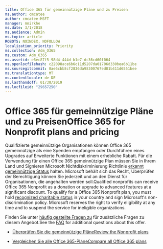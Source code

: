 ```yaml
---
title: Office 365 für gemeinnützige Pläne und zu Preisen
ms.author: cmcatee
author: cmcatee-MSFT
manager: mnirkhe
ms.date: 3/1/2018
ms.audience: Admin
ms.topic: article
ROBOTS: NOINDEX, NOFOLLOW
localization_priority: Priority
ms.collection: Adm_O365
ms.custom: Adm_O365
ms.assetid: e6ec87f5-98d4-444d-b1e7-dc36cd60f064
ms.openlocfilehash: c22098ace6b6c11d5207da01706d330bea6b11be
ms.sourcegitcommit: 0ae6cbb8cf2836da98300767ed81b411d6551bee
ms.translationtype: MT
ms.contentlocale: de-DE
ms.lasthandoff: 01/30/2019
ms.locfileid: "29657250"
---
```

# <a name="office-365-for-nonprofit-plans-and-pricing"></a><span data-ttu-id="1e81a-102">Office 365 für gemeinnützige Pläne und zu Preisen</span><span class="sxs-lookup"><span data-stu-id="1e81a-102">Office 365 for Nonprofit plans and pricing</span></span>

<span data-ttu-id="1e81a-p101">Qualifizierte gemeinnützige Organisationen können Office 365 gemeinnützige als eine Spenden empfangen oder Durchführen eines Upgrades auf Erweiterte Funktionen mit einem erhebliche Rabatt. Für die Verwendung für einen Office 365 gemeinnützige Plan müssen Sie in Ihrem Land und Signieren Microsoft Nichtdiskriminierung Richtlinie [erkannt gemeinnützige Status](https://go.microsoft.com/fwlink/p/?LinkID=330253) halten. Microsoft behält sich das Recht, Überprüfen der Berechtigung können Sie jederzeit und an den Dienst für Organisationen, die angehalten werden soll.</span><span class="sxs-lookup"><span data-stu-id="1e81a-p101">Qualified nonprofits can receive Office 365 Nonprofit as a donation or upgrade to advanced features at a significant discount. To qualify for a Office 365 Nonprofit plan, you must hold [recognized charitable status](https://go.microsoft.com/fwlink/p/?LinkID=330253) in your country and sign Microsoft's non-discrimination policy. Microsoft reserves the right to verify eligibility at any time and to suspend the service for ineligible organizations.</span></span> 
  
<span data-ttu-id="1e81a-106">Finden Sie unter [häufig gestellte Fragen zu](https://products.office.com/nonprofit/office-365-nonprofit) für zusätzliche Fragen zu diesem Angebot.</span><span class="sxs-lookup"><span data-stu-id="1e81a-106">See the [FAQ](https://products.office.com/nonprofit/office-365-nonprofit) for additional questions about this offer.</span></span> 
  
- [<span data-ttu-id="1e81a-107">Überprüfen Sie die gemeinnützige Pläne</span><span class="sxs-lookup"><span data-stu-id="1e81a-107">Review the Nonprofit plans</span></span>](https://products.office.com/nonprofit/office-365-nonprofit-plans-and-pricing?tab=1)
    
- [<span data-ttu-id="1e81a-108">Vergleichen Sie alle Office 365-Pläne</span><span class="sxs-lookup"><span data-stu-id="1e81a-108">Compare all Office 365 plans</span></span>](https://products.office.com/business/compare-more-office-365-for-business-plans)
    

